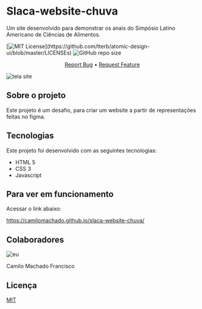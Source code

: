 
# Slaca-website-chuva

Um site desenvolvido para demonstrar os anais do Simpósio Latino Americano de Ciências de Alimentos.

[![MIT License](https://img.shields.io/apm/l/atomic-design-ui.svg?)](https://github.com/tterb/atomic-design-ui/blob/master/LICENSEs)
![GitHub repo size](https://img.shields.io/github/repo-size/CamiloMachado/slaca-website-chuva)

<p align="center" dir="auto">
  <a href="https://github.com/CamiloMachado/slaca-website-chuva/issues">Report Bug</a> •
  <a href="https://github.com/CamiloMachado/slaca-website-chuva/issues">Request Feature</a>
</p>

![tela site](https://user-images.githubusercontent.com/87827058/166091397-6395f58e-0296-4024-a016-c5f3e3ce6e9c.png)

## Sobre o projeto

Este projeto é um desafio, para criar um website a partir de representações feitas no figma.

## Tecnologias

Este projeto foi desenvolvido com as seguintes tecnologias:
<ul>
  <li>HTML 5</li>
  <li>CSS 3</li>
  <li>Javascript</li>
</ul>

## Para ver em funcionamento


Acessar o link abaixo:

https://camilomachado.github.io/slaca-website-chuva/

## Colaboradores
![eu](https://user-images.githubusercontent.com/87827058/166091985-5602cd36-0df3-4a7a-82ac-63e167b6346c.jpg)

Camilo Machado Francisco
## Licença

[MIT](https://choosealicense.com/licenses/mit/)
